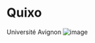 # Quixo
Université Avignon 
![image](https://user-images.githubusercontent.com/32572391/177017378-2bddd757-778a-41a3-8582-6cfe04ed4447.png)
